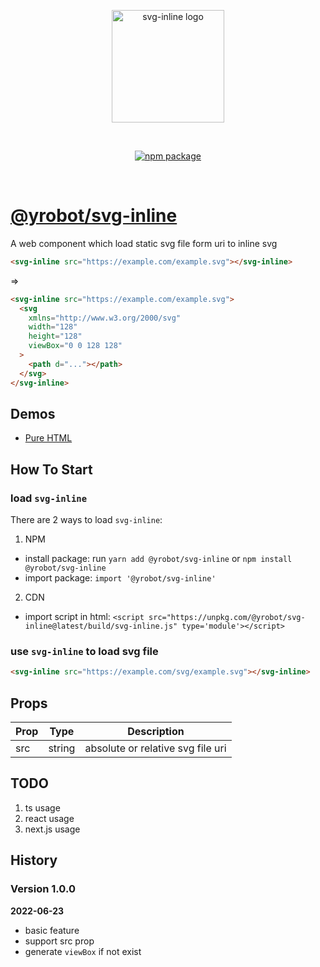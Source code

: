 <p align="center">
  <a href="https://yrobot.github.io/svg-inline/" target="_blank" rel="noopener noreferrer">
    <img width="180" src="https://yrobot.github.io/svg-inline/svg-inline.svg" alt="svg-inline logo">
  </a>
</p>
<br/>
<p align="center">
  <a href="https://www.npmjs.com/package/@yrobot/svg-inline"><img src="https://img.shields.io/npm/v/@yrobot/svg-inline.svg" alt="npm package"></a>
</p>
<br/>

# [@yrobot/svg-inline](https://yrobot.github.io/svg-inline/)

A web component which load static svg file form uri to inline svg

```html
<svg-inline src="https://example.com/example.svg"></svg-inline>
```

=>

```html
<svg-inline src="https://example.com/example.svg">
  <svg
    xmlns="http://www.w3.org/2000/svg"
    width="128"
    height="128"
    viewBox="0 0 128 128"
  >
    <path d="..."></path>
  </svg>
</svg-inline>
```

## Demos

- [Pure HTML](https://codepen.io/yrobot/pen/bGvbgqR)

## How To Start

### load `svg-inline`

There are 2 ways to load `svg-inline`:

1. NPM

- install package: run `yarn add @yrobot/svg-inline` or `npm install @yrobot/svg-inline`
- import package: `import '@yrobot/svg-inline'`

2. CDN

- import script in html: `<script src="https://unpkg.com/@yrobot/svg-inline@latest/build/svg-inline.js" type='module'></script>`

### use `svg-inline` to load svg file

```html
<svg-inline src="https://example.com/svg/example.svg"></svg-inline>
```

## Props

| Prop | Type   | Description                       |
| ---- | ------ | --------------------------------- |
| src  | string | absolute or relative svg file uri |

## TODO

1. ts usage
2. react usage
3. next.js usage

## History

### Version 1.0.0

**2022-06-23**

- basic feature
- support src prop
- generate `viewBox` if not exist
